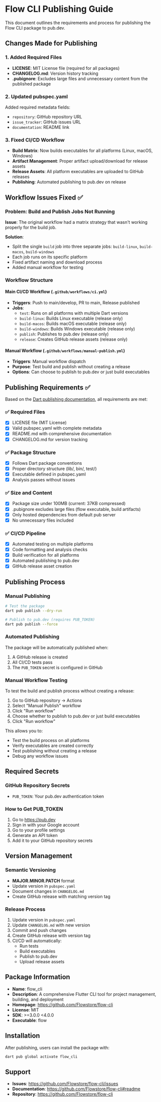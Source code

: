 # Flow CLI Publishing Guide

This document outlines the requirements and process for publishing the Flow CLI package to pub.dev.

## Changes Made for Publishing

### 1. Added Required Files

- **LICENSE**: MIT License file (required for all packages)
- **CHANGELOG.md**: Version history tracking
- **.pubignore**: Excludes large files and unnecessary content from the published package

### 2. Updated pubspec.yaml

Added required metadata fields:
- `repository`: GitHub repository URL
- `issue_tracker`: GitHub issues URL  
- `documentation`: README link

### 3. Fixed CI/CD Workflow

- **Build Matrix**: Now builds executables for all platforms (Linux, macOS, Windows)
- **Artifact Management**: Proper artifact upload/download for release assets
- **Release Assets**: All platform executables are uploaded to GitHub releases
- **Publishing**: Automated publishing to pub.dev on release

## Workflow Issues Fixed ✅

### Problem: Build and Publish Jobs Not Running

**Issue**: The original workflow had a matrix strategy that wasn't working properly for the build job.

**Solution**: 
- Split the single `build` job into three separate jobs: `build-linux`, `build-macos`, `build-windows`
- Each job runs on its specific platform
- Fixed artifact naming and download process
- Added manual workflow for testing

### Workflow Structure

#### Main CI/CD Workflow (`.github/workflows/ci.yml`)
- **Triggers**: Push to main/develop, PR to main, Release published
- **Jobs**:
  - `test`: Runs on all platforms with multiple Dart versions
  - `build-linux`: Builds Linux executable (release only)
  - `build-macos`: Builds macOS executable (release only)
  - `build-windows`: Builds Windows executable (release only)
  - `publish`: Publishes to pub.dev (release only)
  - `release`: Creates GitHub release assets (release only)

#### Manual Workflow (`.github/workflows/manual-publish.yml`)
- **Triggers**: Manual workflow dispatch
- **Purpose**: Test build and publish without creating a release
- **Options**: Can choose to publish to pub.dev or just build executables

## Publishing Requirements ✅

Based on the [Dart publishing documentation](https://dart.dev/tools/pub/publishing), all requirements are met:

### ✅ Required Files
- [x] LICENSE file (MIT License)
- [x] Valid pubspec.yaml with complete metadata
- [x] README.md with comprehensive documentation
- [x] CHANGELOG.md for version tracking

### ✅ Package Structure
- [x] Follows Dart package conventions
- [x] Proper directory structure (lib/, bin/, test/)
- [x] Executable defined in pubspec.yaml
- [x] Analysis passes without issues

### ✅ Size and Content
- [x] Package size under 100MB (current: 37KB compressed)
- [x] .pubignore excludes large files (flow executable, build artifacts)
- [x] Only hosted dependencies from default pub server
- [x] No unnecessary files included

### ✅ CI/CD Pipeline
- [x] Automated testing on multiple platforms
- [x] Code formatting and analysis checks
- [x] Build verification for all platforms
- [x] Automated publishing to pub.dev
- [x] GitHub release asset creation

## Publishing Process

### Manual Publishing
```bash
# Test the package
dart pub publish --dry-run

# Publish to pub.dev (requires PUB_TOKEN)
dart pub publish --force
```

### Automated Publishing
The package will be automatically published when:
1. A GitHub release is created
2. All CI/CD tests pass
3. The `PUB_TOKEN` secret is configured in GitHub

### Manual Workflow Testing
To test the build and publish process without creating a release:

1. Go to GitHub repository → Actions
2. Select "Manual Publish" workflow
3. Click "Run workflow"
4. Choose whether to publish to pub.dev or just build executables
5. Click "Run workflow"

This allows you to:
- Test the build process on all platforms
- Verify executables are created correctly
- Test publishing without creating a release
- Debug any workflow issues

## Required Secrets

### GitHub Repository Secrets
- `PUB_TOKEN`: Your pub.dev authentication token

### How to Get PUB_TOKEN
1. Go to https://pub.dev
2. Sign in with your Google account
3. Go to your profile settings
4. Generate an API token
5. Add it to your GitHub repository secrets

## Version Management

### Semantic Versioning
- **MAJOR.MINOR.PATCH** format
- Update version in `pubspec.yaml`
- Document changes in `CHANGELOG.md`
- Create GitHub release with matching version tag

### Release Process
1. Update version in `pubspec.yaml`
2. Update `CHANGELOG.md` with new version
3. Commit and push changes
4. Create GitHub release with version tag
5. CI/CD will automatically:
   - Run tests
   - Build executables
   - Publish to pub.dev
   - Upload release assets

## Package Information

- **Name**: flow_cli
- **Description**: A comprehensive Flutter CLI tool for project management, building, and deployment
- **Homepage**: https://github.com/Flowstore/flow-cli
- **License**: MIT
- **SDK**: >=3.0.0 <4.0.0
- **Executable**: flow

## Installation

After publishing, users can install the package with:
```bash
dart pub global activate flow_cli
```

## Support

- **Issues**: https://github.com/Flowstore/flow-cli/issues
- **Documentation**: https://github.com/Flowstore/flow-cli#readme
- **Repository**: https://github.com/Flowstore/flow-cli 
